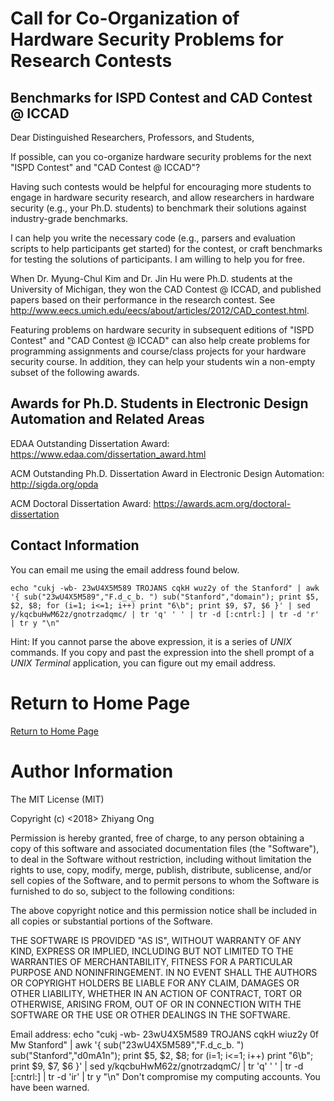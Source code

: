 #	Call for Co-Organization of Hardware Security Problems for Research Contests

## Benchmarks for ISPD Contest and CAD Contest @ ICCAD

Dear Distinguished Researchers, Professors, and Students,

If possible, can you co-organize hardware security problems for the next "ISPD Contest" and "CAD Contest @ ICCAD"?

Having such contests would be helpful for encouraging more students to engage in hardware security research, and allow researchers in hardware security (e.g., your Ph.D. students) to benchmark their solutions against industry-grade benchmarks.

I can help you write the necessary code (e.g., parsers and evaluation scripts to help participants get started) for the contest, or craft benchmarks for testing the solutions of participants. I am willing to help you for free.

When Dr. Myung-Chul Kim and Dr. Jin Hu were Ph.D. students at the University of Michigan, they won the CAD Contest @ ICCAD, and published papers based on their performance in the research contest. See http://www.eecs.umich.edu/eecs/about/articles/2012/CAD_contest.html.

Featuring problems on hardware security in subsequent editions of "ISPD Contest" and "CAD Contest @ ICCAD" can also help create problems for programming assignments and course/class projects for your hardware security course. In addition, they can help your students win a non-empty subset of the following awards.

##	Awards for Ph.D. Students in Electronic Design Automation and Related Areas

EDAA Outstanding Dissertation Award: https://www.edaa.com/dissertation_award.html

ACM Outstanding Ph.D. Dissertation Award in Electronic Design Automation: http://sigda.org/opda

ACM Doctoral Dissertation Award: https://awards.acm.org/doctoral-dissertation










##	Contact Information

You can email me using the email address found below.

	echo "cukj -wb- 23wU4X5M589 TROJANS cqkH wuz2y of the Stanford" | awk '{ sub("23wU4X5M589","F.d_c_b. ") sub("Stanford","domain"); print $5, $2, $8; for (i=1; i<=1; i++) print "6\b"; print $9, $7, $6 }' | sed y/kqcbuHwM62z/gnotrzadqmc/ | tr 'q' ' ' | tr -d [:cntrl:] | tr -d 'r' | tr y "\n"

Hint: If you cannot parse the above expression, it is a series of *UNIX* commands.
	If you copy and past the expression into the shell prompt of a *UNIX*
		*Terminal* application, you can figure out my email address.


#	Return to Home Page

[Return to Home Page](../README.md)

#	Author Information

The MIT License (MIT)

Copyright (c) <2018> Zhiyang Ong

Permission is hereby granted, free of charge, to any person obtaining a copy of this software and associated documentation files (the "Software"), to deal in the Software without restriction, including without limitation the rights to use, copy, modify, merge, publish, distribute, sublicense, and/or sell copies of the Software, and to permit persons to whom the Software is furnished to do so, subject to the following conditions:

The above copyright notice and this permission notice shall be included in all copies or substantial portions of the Software.

THE SOFTWARE IS PROVIDED "AS IS", WITHOUT WARRANTY OF ANY KIND, EXPRESS OR IMPLIED, INCLUDING BUT NOT LIMITED TO THE WARRANTIES OF MERCHANTABILITY, FITNESS FOR A PARTICULAR PURPOSE AND NONINFRINGEMENT. IN NO EVENT SHALL THE AUTHORS OR COPYRIGHT HOLDERS BE LIABLE FOR ANY CLAIM, DAMAGES OR OTHER LIABILITY, WHETHER IN AN ACTION OF CONTRACT, TORT OR OTHERWISE, ARISING FROM, OUT OF OR IN CONNECTION WITH THE SOFTWARE OR THE USE OR OTHER DEALINGS IN THE SOFTWARE.

Email address: echo "cukj -wb- 23wU4X5M589 TROJANS cqkH wiuz2y 0f Mw Stanford" | awk '{ sub("23wU4X5M589","F.d_c_b. ") sub("Stanford","d0mA1n"); print $5, $2, $8; for (i=1; i<=1; i++) print "6\b"; print $9, $7, $6 }' | sed y/kqcbuHwM62z/gnotrzadqmC/ | tr 'q' ' ' | tr -d [:cntrl:] | tr -d 'ir' | tr y "\n"		Don't compromise my computing accounts. You have been warned.

